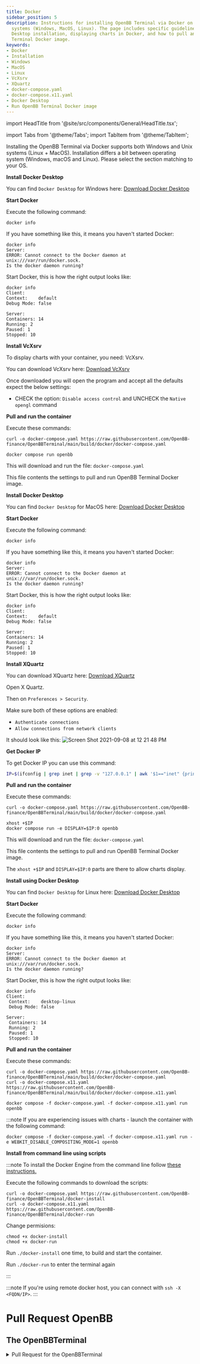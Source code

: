 ```yaml
---
title: Docker
sidebar_position: 5
description: Instructions for installing OpenBB Terminal via Docker on different operating
  systems (Windows, MacOS, Linux). The page includes specific guidelines for Docker
  Desktop installation, displaying charts in Docker, and how to pull and run OpenBB
  Terminal Docker image.
keywords:
- Docker
- Installation
- Windows
- MacOS
- Linux
- VcXsrv
- XQuartz
- docker-compose.yaml
- docker-compose.x11.yaml
- Docker Desktop
- Run OpenBB Terminal Docker image
---
```


import HeadTitle from '@site/src/components/General/HeadTitle.tsx';

<HeadTitle title="Docker - Installation | OpenBB Terminal Docs" />

import Tabs from '@theme/Tabs';
import TabItem from '@theme/TabItem';

Installing the OpenBB Terminal via Docker supports both Windows and Unix systems (Linux + MacOS). Installation differs a bit between operating system (Windows, macOS and Linux). Please select the section matching to your OS.<p></p>

<Tabs>
<TabItem value="Windows" label="Windows" default>

**Install Docker Desktop**

You can find `Docker Desktop` for Windows here: [Download Docker Desktop](https://www.docker.com/products/docker-desktop)

**Start Docker**

Execute the following command:

```console
docker info
```

If you have something like this, it means you haven't started Docker:

```console
docker info
Server:
ERROR: Cannot connect to the Docker daemon at unix:///var/run/docker.sock.
Is the docker daemon running?
```

Start Docker, this is how the right output looks like:

```console
docker info
Client:
Context:    default
Debug Mode: false

Server:
Containers: 14
Running: 2
Paused: 1
Stopped: 10
```

**Install VcXsrv**

To display charts with your container, you need: VcXsrv.

You can download VcXsrv here: [Download VcXsrv](https://sourceforge.net/projects/vcxsrv)

Once downloaded you will open the program and accept all the defaults expect the below settings:
- CHECK the option: `Disable access control` and UNCHECK the `Native opengl` command

**Pull and run the container**

Execute these commands:

```console
curl -o docker-compose.yaml https://raw.githubusercontent.com/OpenBB-finance/OpenBBTerminal/main/build/docker/docker-compose.yaml

docker compose run openbb
```

This will download and run the file: `docker-compose.yaml`

This file contents the settings to pull and run OpenBB Terminal Docker image.
</TabItem>

<TabItem value="MacOS" label="MacOS">

**Install Docker Desktop**

You can find `Docker Desktop` for MacOS here: [Download Docker Desktop](https://www.docker.com/products/docker-desktop)

**Start Docker**

Execute the following command:

```console
docker info
```

If you have something like this, it means you haven't started Docker:

```console
docker info
Server:
ERROR: Cannot connect to the Docker daemon at unix:///var/run/docker.sock.
Is the docker daemon running?
```

Start Docker, this is how the right output looks like:

```console
docker info
Client:
Context:    default
Debug Mode: false

Server:
Containers: 14
Running: 2
Paused: 1
Stopped: 10
```

**Install XQuartz**

You can download XQuartz here: [Download XQuartz](https://www.xquartz.org)

Open X Quartz.

Then on `Preferences > Security`.

Make sure both of these options are enabled:

- `Authenticate connections`
- `Allow connections from network clients`

It should look like this:
![Screen Shot 2021-09-08 at 12 21 48 PM](https://user-images.githubusercontent.com/18151143/132548605-235d774b-9aa6-4a45-afcf-58fb775d376a.png)

**Get Docker IP**

To get Docker IP you can use this command:

```bash
IP=$(ifconfig | grep inet | grep -v "127.0.0.1" | awk '$1=="inet" {print $2}')
```

**Pull and run the container**

Execute these commands:

```console
curl -o docker-compose.yaml https://raw.githubusercontent.com/OpenBB-finance/OpenBBTerminal/main/build/docker/docker-compose.yaml

xhost +$IP
docker compose run -e DISPLAY=$IP:0 openbb
```

This will download and run the file: `docker-compose.yaml`

This file contents the settings to pull and run OpenBB Terminal Docker image.

The `xhost +$IP` and `DISPLAY=$IP:0` parts are there to allow charts display.
</TabItem>
<TabItem value="Linux" label="Linux">

**Install using Docker Desktop**

You can find `Docker Desktop` for Linux here: [Download Docker Desktop](https://www.docker.com/products/docker-desktop)

**Start Docker**

Execute the following command:

```console
docker info
```

If you have something like this, it means you haven't started Docker:

```console
docker info
Server:
ERROR: Cannot connect to the Docker daemon at unix:///var/run/docker.sock.
Is the docker daemon running?
```

Start Docker, this is how the right output looks like:

```console
docker info
Client:
 Context:    desktop-linux
 Debug Mode: false

Server:
 Containers: 14
 Running: 2
 Paused: 1
 Stopped: 10
```

**Pull and run the container**

Execute these commands:

```console
curl -o docker-compose.yaml https://raw.githubusercontent.com/OpenBB-finance/OpenBBTerminal/main/build/docker/docker-compose.yaml
curl -o docker-compose.x11.yaml https://raw.githubusercontent.com/OpenBB-finance/OpenBBTerminal/main/build/docker/docker-compose.x11.yaml

docker compose -f docker-compose.yaml -f docker-compose.x11.yaml run openbb
```

:::note
If you are experiencing issues with charts - launch the container with the following command:

```console
docker compose -f docker-compose.yaml -f docker-compose.x11.yaml run -e WEBKIT_DISABLE_COMPOSITING_MODE=1 openbb
```

**Install from command line using scripts**

:::note
To install the Docker Engine from the command line follow [these instructions.](https://github.com/codeedu/wsl2-docker-quickstart/blob/main/README.en.md#1---install-docker-with-docker-engine-docker-native)

Execute the following commands to download the scripts:

```console
curl -o docker-compose.yaml https://raw.githubusercontent.com/OpenBB-finance/OpenBBTerminal/docker-install
curl -o docker-compose.x11.yaml https://raw.githubusercontent.com/OpenBB-finance/OpenBBTerminal/docker-run
```

Change permisions:

```console
chmod +x docker-install
chmod +x docker-run
```

Run `./docker-install` one time, to build and start the container.

Run `./docker-run` to enter the terminal again

:::

:::note
If you're using remote docker host, you can connect with `ssh -X <FQDN/IP>`.
:::

</TabItem>
</Tabs>


# Pull Request OpenBB

## The OpenBBTerminal

<details>
<summary> Pull Request for the OpenBBTerminal</summary>

### Description

Two bash scripts were added to make it easier to run OpenBBTerminal from Linux command line:

`docker-install`
Streamline the building and container creation pulling the proper docker-compose files.
It also creates one single container, and make it persistent, instead of creating multiple containers every time the Terminal is started from the command line

`docker-run`
Attach the existing terminal to the current CLI.

Documentation also changed with instructions on how to use the scripts.

### How has this been tested?

Tested on my local machine. Scripts worked fine. 
Note to the need of changing permissions of both the scripts and the folders created when the containers are being built (`.openbbterminal/` an `OpenBBTerminal`)

```
Note: This is a common issue i experience (and have seen around). The container image do not set the proper permissions for these folders, and the error `PermissionError: [Errno 13] Permission denied: '/home/python/OpenBBUserData/styles'` always happen the first time the container is built